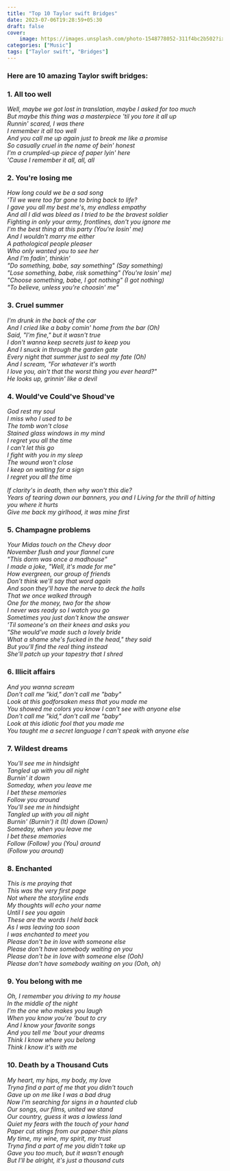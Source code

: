 ```yaml
---
title: "Top 10 Taylor swift Bridges"
date: 2023-07-06T19:28:59+05:30
draft: false
cover:
    image: https://images.unsplash.com/photo-1548778052-311f4bc2b502?ixlib=rb-4.0.3&ixid=M3wxMjA3fDB8MHxwaG90by1wYWdlfHx8fGVufDB8fHx8fA%3D%3D&auto=format&fit=crop&w=1170&q=80
categories: ["Music"]
tags: ["Taylor swift", "Bridges"]
---
```


### Here are 10 amazing Taylor swift bridges:  

###  1. All too well
_Well, maybe we got lost in translation, maybe I asked for too much  
But maybe this thing was a masterpiece 'til you tore it all up  
Runnin' scared, I was there  
I remember it all too well  
And you call me up again just to break me like a promise  
So casually cruel in the name of bein' honest  
I'm a crumpled-up piece of paper lyin' here  
'Cause I remember it all, all, all_  

### 2. You're losing me
_How long could we be a sad song  
'Til we were too far gone to bring back to life?  
I gave you all my best me's, my endless empathy  
And all I did was bleed as I tried to be the bravest soldier  
Fighting in only your army, frontlines, don't you ignore me  
I'm the best thing at this party (You're losin' me)  
And I wouldn't marry me either  
A pathological people pleaser  
Who only wanted you to see her  
And I'm fadin', thinkin'  
"Do something, babe, say something" (Say something)  
"Lose something, babe, risk something" (You're losin' me)  
"Choose something, babe, I got nothing" (I got nothing)  
"To believe, unless you're choosin' me"_

### 3. Cruel summer
_I'm drunk in the back of the car  
And I cried like a baby comin' home from the bar (Oh)  
Said, "I'm fine," but it wasn't true  
I don't wanna keep secrets just to keep you  
And I snuck in through the garden gate  
Every night that summer just to seal my fate (Oh)  
And I scream, "For whatever it's worth  
I love you, ain't that the worst thing you ever heard?"  
He looks up, grinnin' like a devil_

### 4. Would've Could've Shoud've
_God rest my soul  
I miss who I used to be  
The tomb won't close  
Stained glass windows in my mind  
I regret you all the time  
I can't let this go  
I fight with you in my sleep   
The wound won't close  
I keep on waiting for a sign  
I regret you all the time_

_If clarity's in death, then why won't this die?  
Years of tearing down our banners, you and I
Living for the thrill of hitting you where it hurts  
Give me back my girlhood, it was mine first_

### 5. Champagne problems
_Your Midas touch on the Chevy door  
November flush and your flannel cure  
"This dorm was once a madhouse"  
I made a joke, "Well, it's made for me"  
How evergreen, our group of friends  
Don't think we'll say that word again  
And soon they'll have the nerve to deck the halls  
That we once walked through  
One for the money, two for the show  
I never was ready so I watch you go  
Sometimes you just don't know the answer  
'Til someone's on their knees and asks you  
"She would've made such a lovely bride  
What a shame she's fucked in the head," they said  
But you'll find the real thing instead  
She'll patch up your tapestry that I shred_

### 6. Illicit affairs
_And you wanna scream  
Don't call me "kid," don't call me "baby"  
Look at this godforsaken mess that you made me  
You showed me colors you know I can't see with anyone else  
Don't call me "kid," don't call me "baby"  
Look at this idiotic fool that you made me  
You taught me a secret language I can't speak with anyone else_

### 7. Wildest dreams
_You'll see me in hindsight  
Tangled up with you all night  
Burnin' it down  
Someday, when you leave me  
I bet these memories  
Follow you around  
You'll see me in hindsight  
Tangled up with you all night  
Burnin' (Burnin') it (It) down (Down)  
Someday, when you leave me  
I bet these memories  
Follow (Follow) you (You) around  
(Follow you around)_

### 8. Enchanted
_This is me praying that  
This was the very first page  
Not where the storyline ends  
My thoughts will echo your name  
Until I see you again  
These are the words I held back  
As I was leaving too soon  
I was enchanted to meet you  
Please don't be in love with someone else  
Please don't have somebody waiting on you  
Please don't be in love with someone else (Ooh)  
Please don't have somebody waiting on you (Ooh, oh)_

### 9. You belong with me
_Oh, I remember you driving to my house  
In the middle of the night  
I'm the one who makes you laugh  
When you know you're 'bout to cry  
And I know your favorite songs  
And you tell me 'bout your dreams  
Think I know where you belong  
Think I know it's with me_

### 10. Death by a Thousand Cuts
_My heart, my hips, my body, my love  
Tryna find a part of me that you didn't touch  
Gave up on me like I was a bad drug  
Now I'm searching for signs in a haunted club  
Our songs, our films, united we stand  
Our country, guess it was a lawless land  
Quiet my fears with the touch of your hand  
Paper cut stings from our paper-thin plans  
My time, my wine, my spirit, my trust  
Tryna find a part of me you didn't take up  
Gave you too much, but it wasn't enough  
But I'll be alright, it's just a thousand cuts_  
